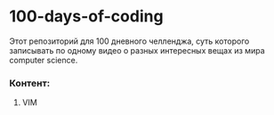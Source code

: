 # 100-days-of-coding

Этот репозиторий для 100 дневного челленджа, суть которого записывать по одному видео о разных интересных вещах из мира computer science.   

### Контент:
1. VIM